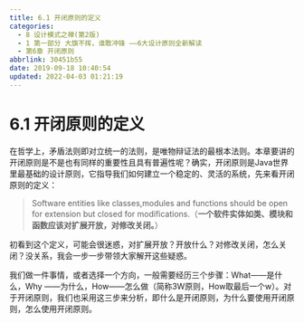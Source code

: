 ```yaml
---
title: 6.1 开闭原则的定义
categories: 
  - 8 设计模式之禅(第2版)
  - 1 第一部分 大旗不挥，谁敢冲锋 ——6大设计原则全新解读
  - 第6章 开闭原则
abbrlink: 30451b55
date: 2019-09-18 10:40:54
updated: 2022-04-03 01:21:19
---
```

# 6.1 开闭原则的定义 #
在哲学上，矛盾法则即对立统一的法则，是唯物辩证法的最根本法则。本章要讲的开闭原则是不是也有同样的重要性且具有普遍性呢？确实，开闭原则是Java世界里最基础的设计原则，它指导我们如何建立一个稳定的、灵活的系统，先来看开闭原则的定义：

> Software entities like classes,modules and functions should be open for extension but closed for modifications.（**一个软件实体如类、模块和函数应该对扩展开放，对修改关闭。**）

初看到这个定义，可能会很迷惑，对扩展开放？开放什么？对修改关闭，怎么关闭？没关系，我会一步一步带领大家解开这些疑惑。

我们做一件事情，或者选择一个方向，一般需要经历三个步骤：What——是什么，Why ——为什么，How——怎么做（简称3W原则，How取最后一个w）。对于开闭原则，我们也采用这三步来分析，即什么是开闭原则，为什么要使用开闭原则，怎么使用开闭原则。
